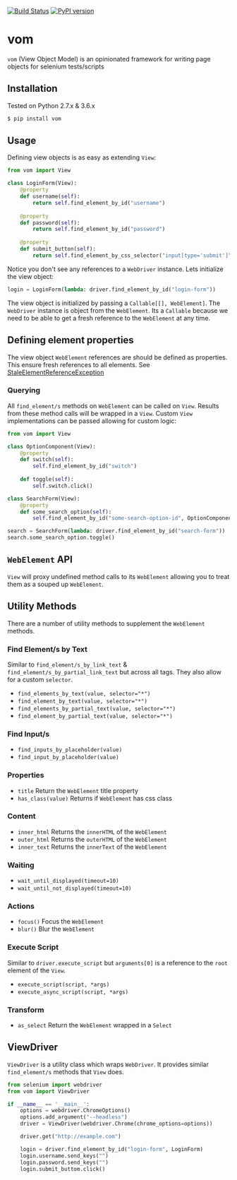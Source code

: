 [![Build Status](https://travis-ci.org/testingrequired/vom.svg?branch=master)](https://travis-ci.org/testingrequired/vom)
[![PyPI version](https://badge.fury.io/py/vom.svg)](https://badge.fury.io/py/vom)

# vom

`vom` (View Object Model) is an opinionated framework for writing page objects for selenium tests/scripts

## Installation

Tested on Python 2.7.x & 3.6.x

```bash
$ pip install vom
```

## Usage

Defining view objects is as easy as extending `View`:

```python
from vom import View

class LoginForm(View):
    @property
    def username(self):
        return self.find_element_by_id("username")
    
    @property
    def password(self):
        return self.find_element_by_id("password")
    
    @property
    def submit_button(self):
        return self.find_element_by_css_selector("input[type='submit']")
```

Notice you don't see any references to a `WebDriver` instance. Lets initialize the view object:

```python
login = LoginForm(lambda: driver.find_element_by_id("login-form"))
```

The view object is initialized by passing a `Callable[[], WebElement]`. The `WebDriver` instance is object from the `WebElement`. Its a `Callable` because we need to be able to get a fresh reference to the `WebElement` at any time.

## Defining element properties

The view object `WebElement` references are should be defined as properties. This ensure fresh references to all elements. See [StaleElementReferenceException](http://selenium-python.readthedocs.io/api.html#selenium.common.exceptions.StaleElementReferenceException)

### Querying

All `find_element/s` methods on `WebElement` can be called on `View`. Results from these method calls will be wrapped in a `View`. Custom `View` implementations can be passed allowing for custom logic:

```python
from vom import View

class OptionComponent(View):
    @property
    def switch(self):
        self.find_element_by_id("switch")
    
    def toggle(self):
        self.switch.click()

class SearchForm(View):
    @property
    def some_search_option(self):
        self.find_element_by_id("some-search-option-id", OptionComponent)

search = SearchForm(lambda: driver.find_element_by_id("search-form"))
search.some_search_option.toggle()
```

## `WebElement` API

`View` will proxy undefined method calls to its `WebElement` allowing you to treat them as a souped up `WebElement`.

## Utility Methods

There are a number of utility methods to supplement the `WebElement` methods.

### Find Element/s by Text

Similar to `find_element/s_by_link_text` & `find_element/s_by_partial_link_text` but across all tags. They also allow for a custom `selector`.

* `find_elements_by_text(value, selector="*")`
* `find_element_by_text(value, selector="*")`
* `find_elements_by_partial_text(value, selector="*")`
* `find_element_by_partial_text(value, selector="*")`

### Find Input/s

* `find_inputs_by_placeholder(value)`
* `find_input_by_placeholder(value)`

### Properties

* `title` Return the `WebElement` title property
* `has_class(value)` Returns if `WebElement` has css class

### Content

* `inner_html` Returns the `innerHTML` of the `WebElement`
* `outer_html` Returns the `outerHTML` of the `WebElement`
* `inner_text` Returns the `innerText` of the `WebElement`

### Waiting

* `wait_until_displayed(timeout=10)`
* `wait_until_not_displayed(timeout=10)`

### Actions

* `focus()` Focus the `WebElement`
* `blur()` Blur the `WebElement`

### Execute Script

Similar to `driver.execute_script` but `arguments[0]` is a reference to the `root` element of the `View`.

* `execute_script(script, *args)`
* `execute_async_script(script, *args)`

### Transform

* `as_select` Return the `WebElement` wrapped in a `Select`

## ViewDriver

`ViewDriver` is a utility class which wraps `WebDriver`. It provides similar `find_element/s` methods that `View` does.

```python
from selenium import webdriver
from vom import ViewDriver

if __name__ == '__main__':
    options = webdriver.ChromeOptions()
    options.add_argument("--headless")
    driver = ViewDriver(webdriver.Chrome(chrome_options=options))

    driver.get("http://example.com")

    login = driver.find_element_by_id("login-form", LoginForm)
    login.username.send_keys("")
    login.password.send_keys("")
    login.submit_buttom.click()
```
